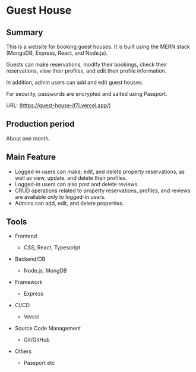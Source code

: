 # Guest House

## Summary

This is a website for booking guest houses. It is built using the MERN stack (MongoDB, Express, React, and Node.js).

Guests can make reservations, modify their bookings, check their reservations, view their profiles, and edit their profile information.

In addition, admin users can add and edit guest houses.

For security, passwords are encrypted and salted using Passport.

URL: (https://guest-house-if7i.vercel.app/)

## Production period

About one month.

## Main Feature

* Logged-in users can make, edit, and delete property reservations, as well as view, update, and delete their profiles.
* Logged-in users can also post and delete reviews.
* CRUD operations related to property reservations, profiles, and reviews are available only to logged-in users.
* Admins can add, edit, and delete properties.

## Tools

* Frontend
  * CSS, React, Typescript
    
* Backend/DB
  * Node.js, MongDB
 
* Framework
  * Express
 
* CI/CD
  * Vercel
 
* Source Code Management
  * Git/GitHub
 
* Others
  * Passport etc







